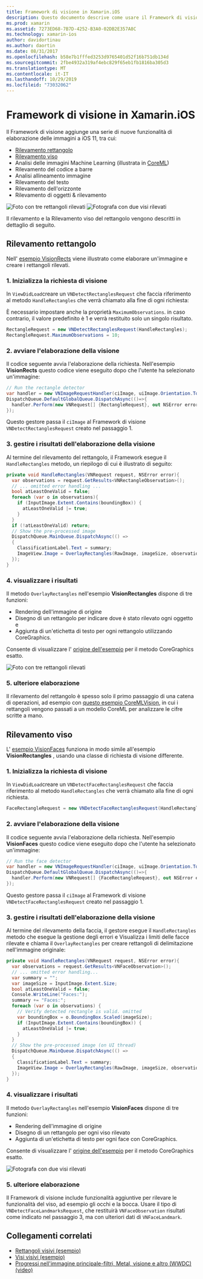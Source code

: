 ```yaml
---
title: Framework di visione in Xamarin.iOS
description: Questo documento descrive come usare il Framework di visione di iOS 11 in Xamarin.iOS. In particolare, vengono illustrati il rilevamento del rettangolo e il rilevamento del viso.
ms.prod: xamarin
ms.assetid: 7273ED68-7B7D-4252-B3A0-02DB2E357A8C
ms.technology: xamarin-ios
author: davidortinau
ms.author: daortin
ms.date: 08/31/2017
ms.openlocfilehash: b58e7b1fffed3253d9765401d52f16b751db134d
ms.sourcegitcommit: 2fbe4932a319af4ebc829f65eb1fb1816ba305d3
ms.translationtype: MT
ms.contentlocale: it-IT
ms.lasthandoff: 10/29/2019
ms.locfileid: "73032062"
---
```

# <a name="vision-framework-in-xamarinios"></a>Framework di visione in Xamarin.iOS

Il Framework di visione aggiunge una serie di nuove funzionalità di elaborazione delle immagini a iOS 11, tra cui:

- [Rilevamento rettangolo](#rectangles)
- [Rilevamento viso](#faces)
- Analisi delle immagini Machine Learning (illustrata in [CoreML](~/ios/platform/introduction-to-ios11/coreml.md))
- Rilevamento del codice a barre
- Analisi allineamento immagine
- Rilevamento del testo
- Rilevamento dell'orizzonte
- Rilevamento di oggetti & rilevamento

![Foto con tre rettangoli rilevati](vision-images/found-rectangles-tiny.png) ![Fotografa con due visi rilevati](vision-images/xamarin-home-faces-tiny.png)

Il rilevamento e la Rilevamento viso del rettangolo vengono descritti in dettaglio di seguito.

<a name="rectangles" />

## <a name="rectangle-detection"></a>Rilevamento rettangolo

Nell' [esempio VisionRects](https://docs.microsoft.com/samples/xamarin/ios-samples/ios11-visionrectangles) viene illustrato come elaborare un'immagine e creare i rettangoli rilevati.

### <a name="1-initialize-the-vision-request"></a>1. Inizializza la richiesta di visione

In `ViewDidLoad`creare un `VNDetectRectanglesRequest` che faccia riferimento al metodo `HandleRectangles` che verrà chiamato alla fine di ogni richiesta:

È necessario impostare anche la proprietà `MaximumObservations`. in caso contrario, il valore predefinito è 1 e verrà restituito solo un singolo risultato.

```csharp
RectangleRequest = new VNDetectRectanglesRequest(HandleRectangles);
RectangleRequest.MaximumObservations = 10;
```

### <a name="2-start-the-vision-processing"></a>2. avviare l'elaborazione della visione

Il codice seguente avvia l'elaborazione della richiesta. Nell'esempio **VisionRects** questo codice viene eseguito dopo che l'utente ha selezionato un'immagine:

```csharp
// Run the rectangle detector
var handler = new VNImageRequestHandler(ciImage, uiImage.Orientation.ToCGImagePropertyOrientation(), new VNImageOptions());
DispatchQueue.DefaultGlobalQueue.DispatchAsync(()=>{
  handler.Perform(new VNRequest[] {RectangleRequest}, out NSError error);
});
```

Questo gestore passa il `ciImage` al Framework di visione `VNDetectRectanglesRequest` creato nel passaggio 1.

### <a name="3-handle-the-results-of-vision-processing"></a>3. gestire i risultati dell'elaborazione della visione

Al termine del rilevamento del rettangolo, il Framework esegue il `HandleRectangles` metodo, un riepilogo di cui è illustrato di seguito:

```csharp
private void HandleRectangles(VNRequest request, NSError error){
  var observations = request.GetResults<VNRectangleObservation>();
  // ... omitted error handling ...
  bool atLeastOneValid = false;
  foreach (var o in observations){
    if (InputImage.Extent.Contains(boundingBox)) {
      atLeastOneValid |= true;
    }
  }
  if (!atLeastOneValid) return;
  // Show the pre-processed image
  DispatchQueue.MainQueue.DispatchAsync(() =>
  {
    ClassificationLabel.Text = summary;
    ImageView.Image = OverlayRectangles(RawImage, imageSize, observations);
  });
}
```

### <a name="4-display-the-results"></a>4. visualizzare i risultati

Il metodo `OverlayRectangles` nell'esempio **VisionRectangles** dispone di tre funzioni:

- Rendering dell'immagine di origine
- Disegno di un rettangolo per indicare dove è stato rilevato ogni oggetto e
- Aggiunta di un'etichetta di testo per ogni rettangolo utilizzando CoreGraphics.

Consente di visualizzare l' [origine dell'esempio](https://docs.microsoft.com/samples/xamarin/ios-samples/ios11-visionrectangles) per il metodo CoreGraphics esatto.

![Foto con tre rettangoli rilevati](vision-images/found-rectangles-phone-sml.png)

### <a name="5-further-processing"></a>5. ulteriore elaborazione

Il rilevamento del rettangolo è spesso solo il primo passaggio di una catena di operazioni, ad esempio con [questo esempio CoreMLVision](~/ios/platform/introduction-to-ios11/coreml.md#coremlvision), in cui i rettangoli vengono passati a un modello CoreML per analizzare le cifre scritte a mano.

<a name="faces" />

## <a name="face-detection"></a>Rilevamento viso

L' [esempio VisionFaces](https://docs.microsoft.com/samples/xamarin/ios-samples/ios11-visionfaces) funziona in modo simile all'esempio **VisionRectangles** , usando una classe di richiesta di visione differente.

### <a name="1-initialize-the-vision-request"></a>1. Inizializza la richiesta di visione

In `ViewDidLoad`creare un `VNDetectFaceRectanglesRequest` che faccia riferimento al metodo `HandleRectangles` che verrà chiamato alla fine di ogni richiesta.

```csharp
FaceRectangleRequest = new VNDetectFaceRectanglesRequest(HandleRectangles);
```

### <a name="2-start-the-vision-processing"></a>2. avviare l'elaborazione della visione

Il codice seguente avvia l'elaborazione della richiesta. Nell'esempio **VisionFaces** questo codice viene eseguito dopo che l'utente ha selezionato un'immagine:

```csharp
// Run the face detector
var handler = new VNImageRequestHandler(ciImage, uiImage.Orientation.ToCGImagePropertyOrientation(), new VNImageOptions());
DispatchQueue.DefaultGlobalQueue.DispatchAsync(()=>{
  handler.Perform(new VNRequest[] {FaceRectangleRequest}, out NSError error);
});
```

Questo gestore passa il `ciImage` al Framework di visione `VNDetectFaceRectanglesRequest` creato nel passaggio 1.

### <a name="3-handle-the-results-of-vision-processing"></a>3. gestire i risultati dell'elaborazione della visione

Al termine del rilevamento della faccia, il gestore esegue il `HandleRectangles` metodo che esegue la gestione degli errori e Visualizza i limiti delle facce rilevate e chiama il `OverlayRectangles` per creare rettangoli di delimitazione nell'immagine originale:

```csharp
private void HandleRectangles(VNRequest request, NSError error){
  var observations = request.GetResults<VNFaceObservation>();
  // ... omitted error handling...
  var summary = "";
  var imageSize = InputImage.Extent.Size;
  bool atLeastOneValid = false;
  Console.WriteLine("Faces:");
  summary += "Faces:";
  foreach (var o in observations) {
    // Verify detected rectangle is valid. omitted
    var boundingBox = o.BoundingBox.Scaled(imageSize);
    if (InputImage.Extent.Contains(boundingBox)) {
      atLeastOneValid |= true;
    }
  }
  // Show the pre-processed image (on UI thread)
  DispatchQueue.MainQueue.DispatchAsync(() =>
  {
    ClassificationLabel.Text = summary;
    ImageView.Image = OverlayRectangles(RawImage, imageSize, observations);
  });
}
```

### <a name="4-display-the-results"></a>4. visualizzare i risultati

Il metodo `OverlayRectangles` nell'esempio **VisionFaces** dispone di tre funzioni:

- Rendering dell'immagine di origine
- Disegno di un rettangolo per ogni viso rilevato
- Aggiunta di un'etichetta di testo per ogni face con CoreGraphics.

Consente di visualizzare l' [origine dell'esempio](https://docs.microsoft.com/samples/xamarin/ios-samples/ios11-visionfaces) per il metodo CoreGraphics esatto.

![Fotografa con due visi rilevati](vision-images/found-faces-phone-sml.png)

### <a name="5-further-processing"></a>5. ulteriore elaborazione

Il Framework di visione include funzionalità aggiuntive per rilevare le funzionalità del viso, ad esempio gli occhi e la bocca. Usare il tipo di `VNDetectFaceLandmarksRequest`, che restituirà `VNFaceObservation` risultati come indicato nel passaggio 3, ma con ulteriori dati di `VNFaceLandmark`.

## <a name="related-links"></a>Collegamenti correlati

- [Rettangoli visivi (esempio)](https://docs.microsoft.com/samples/xamarin/ios-samples/ios11-visionrectangles)
- [Visi visivi (esempio)](https://docs.microsoft.com/samples/xamarin/ios-samples/ios11-visionfaces)
- [Progressi nell'immagine principale-filtri, Metal, visione e altro (WWDC) (video)](https://developer.apple.com/videos/play/wwdc2017/510/)
